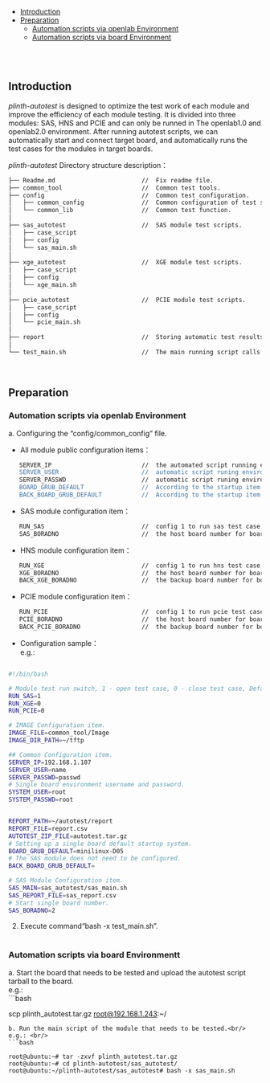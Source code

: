 * [Introduction](#1)
* [Preparation](#2)
   * [Automation scripts via openlab Environment](#2.1)
   * [Automation scripts via board Environment](#2.2)

<br/><br/>

<h2 id="1">Introduction</h2> 

*plinth-autotest* is designed to optimize the test work of each module and improve the efficiency of each module testing.
It is divided into three modules: SAS, HNS and PCIE and can only be runned in The openlab1.0 and openlab2.0 environment. 
After running autotest scripts, we can automatically start and connect target board, and automatically runs the test 
cases for the modules in target boards.

*plinth-autotest* Directory structure description：<br/>
```bash
├── Readme.md                        //  Fix readme file.
├── common_tool                      //  Common test tools.
├── config                           //  Common test configuration.
│   ├── common_config                //  Common configuration of test script running enviroment and target boards.
│   └── common_lib                   //  Common test function.
│
├── sas_autotest                     //  SAS module test scripts.
│   ├── case_script
│   ├── config
│   └── sas_main.sh
│
├── xge_autotest                     //  XGE module test scripts.
│   ├── case_script
│   ├── config
│   └── xge_main.sh
│
├── pcie_autotest                    //  PCIE module test scripts.
│   ├── case_script
│   ├── config
│   └── pcie_main.sh
│
├── report                           //  Storing automatic test results for each module.
│
└── test_main.sh                     //  The main running script calls the entry scripts for each module.
```
<br/>


<h2 id="2">Preparation</h2> 

<h3 id="2.1">Automation scripts via openlab Environment</h3>

a. Configuring the “config/common_config” file.<br/>
* All module public configuration items：<br/>
```bash
   SERVER_IP                         //  the automated script running environment's IP address.
   SERVER_USER                       //  automatic script runing environment's user name.
   SERVER_PASSWD                     //  automatic script runing environment's user password.
   BOARD_GRUB_DEFAULT                //  According to the startup item in 'grub.cfg' file,Configure the host board boot environment
   BACK_BOARD_GRUB_DEFAULT           //  According to the startup item in 'grub.cfg' file,Configure the backup board boot environment
```
* SAS module configuration item：<br/>
```bash
   RUN_SAS                           //  config 1 to run sas test case, 0 to cancle sas test case, Default is 1.
   SAS_BORADNO                       //  the host board number for board_connect.
```
* HNS module configuration item：<br/>
```bash
   RUN_XGE                           //  config 1 to run hns test case, 0 to cancle hns test case, Default is 1.
   XGE_BORADNO                       //  the host board number for board_connect.
   BACK_XGE_BORADNO                  //  the backup board number for board_connect.
``` 

* PCIE module configuration item：<br/>
```bash
   RUN_PCIE                          //  config 1 to run pcie test case, 0 to cancle pcie test case, Default is 1.
   PCIE_BORADNO                      //  the host board number for board_connect.
   BACK_PCIE_BORADNO                 //  the backup board number for board_connect.
```

* Configuration sample：<br/>
e.g.: <br/>
```bash 

#!/bin/bash

# Module test run switch, 1 - open test case, 0 - close test case, Default is 1.
RUN_SAS=1
RUN_XGE=0
RUN_PCIE=0

# IMAGE Configuration item.
IMAGE_FILE=common_tool/Image
IMAGE_DIR_PATH=~/tftp

## Common Configuration item.
SERVER_IP=192.168.1.107
SERVER_USER=name
SERVER_PASSWD=passwd
# Single board environment username and password.
SYSTEM_USER=root
SYSTEM_PASSWD=root


REPORT_PATH=~/autotest/report
REPORT_FILE=report.csv
AUTOTEST_ZIP_FILE=autotest.tar.gz
# Setting up a single board default startup system.
BOARD_GRUB_DEFAULT=minilinux-D05
# The SAS module does not need to be configured.
BACK_BOARD_GRUB_DEFAULT=

# SAS Module Configuration item.
SAS_MAIN=sas_autotest/sas_main.sh
SAS_REPORT_FILE=sas_report.csv
# Start single board number.
SAS_BORADNO=2

```
2. Execute command“bash -x test_main.sh”.<br/><br/>
<h3 id="2.2">Automation scripts via board Environmentt</h3>
a. Start the board that needs to be tested and upload the autotest script tarball to the board.<br/>
e.g.: <br/>
```bash

scp plinth_autotest.tar.gz root@192.168.1.243:~/

```
b. Run the main script of the module that needs to be tested.<br/>
e.g.: <br/>
```bash

root@ubuntu:~# tar -zxvf plinth_autotest.tar.gz
root@ubuntu:~# cd plinth-autotest/sas_autotest/
root@ubuntu:~/plinth-autotest/sas_autotest# bash -x sas_main.sh

```
